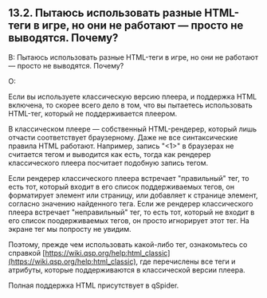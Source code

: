 ## 13.2. Пытаюсь использовать разные HTML-теги в игре, но они не работают — просто не выводятся. Почему?
<!-- [:faq_13_02] -->

В: Пытаюсь использовать разные HTML-теги в игре, но они не работают — просто не выводятся. Почему?

О:

Если вы используете классическую версию плеера, и поддержка HTML включена, то скорее всего дело в том, что вы пытаетесь использовать HTML-тег, который не поддерживается плеером.

В классическом плеере — собственный HTML-рендерер, который лишь отчасти соответствует браузерному. Даже не все синтаксические правила HTML работают. Например, запись "<1>" в браузерах не считается тегом и выводится как есть, тогда как рендерер классического плеера посчитает подобную запись тегом.

Если рендерер классического плеера встречает "правильный" тег, то есть тот, который входит в его список поддерживаемых тегов, он форматирует элемент или страницу, или добавляет к странице элемент, согласно значению найденного тега. Если же рендерер классического плеера встречает "неправильный" тег, то есть тот, который не входит в его список поодерживаемых тегов, он просто игнорирует этот тег. На экране тег мы попросту не увидим.

Поэтому, прежде чем использовать какой-либо тег, ознакомьтесь со справкой [https://wiki.qsp.org/help:html_classic](https://wiki.qsp.org/help:html_classic), где перечислены все теги и атрибуты, которые поддерживаются в классической версии плеера.

Полная поддержка HTML присутствует в qSpider.
